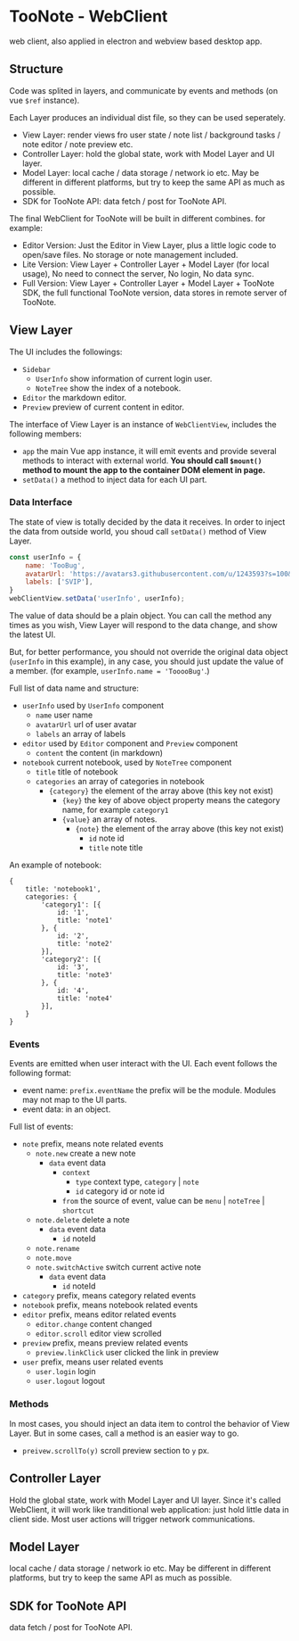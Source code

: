 # TooNote - WebClient

web client, also applied in electron and webview based desktop app.

## Structure

Code was splited in layers, and communicate by events and methods (on vue `$ref` instance).

Each Layer produces an individual dist file, so they can be used seperately.

- View Layer: render views fro user state / note list / background tasks / note editor / note preview etc.
- Controller Layer: hold the global state, work with Model Layer and UI layer.
- Model Layer: local cache / data storage / network io etc. May be different in different platforms, but try to keep the same API as much as possible.
- SDK for TooNote API: data fetch / post for TooNote API.

The final WebClient for TooNote will be built in different combines. for example:

- Editor Version: Just the Editor in View Layer, plus a little logic code to open/save files. No storage or note management included.
- Lite Version: View Layer + Controller Layer + Model Layer (for local usage), No need to connect the server, No login, No data sync.
- Full Version: View Layer + Controller Layer + Model Layer + TooNote SDK, the full functional TooNote version, data stores in remote server of TooNote.

## View Layer

The UI includes the followings:

- `Sidebar`
    - `UserInfo` show information of current login user.
    - `NoteTree` show the index of a notebook.
- `Editor` the markdown editor.
- `Preview` preview of current content in editor.

The interface of View Layer is an instance of `WebClientView`, includes the following members:

- `app` the main Vue app instance, it will emit events and provide several methods to interact with external world. **You should call `$mount()` method to mount the app to the container DOM element in page.**
- `setData()` a method to inject data for each UI part.

### Data Interface

The state of view is totally decided by the data it receives. In order to inject the data from outside world, you shoud call `setData()` method of View Layer.

```javascript
const userInfo = {
    name: 'TooBug',
    avatarUrl: 'https://avatars3.githubusercontent.com/u/1243593?s=100&v=4',
    labels: ['SVIP'],
}
webClientView.setData('userInfo', userInfo);
```

The value of data should be a plain object. You can call the method any times as you wish, View Layer will respond to the data change, and show the latest UI.

But, for better performance, you should not override the original data object (`userInfo` in this example), in any case, you should just update the value of a member. (for example, `userInfo.name = 'TooooBug'`.)

Full list of data name and structure:

- `userInfo` used by `UserInfo` component
    - `name` user name
    - `avatarUrl` url of user avatar
    - `labels` an array of labels
- `editor` used by `Editor` component and `Preview` component
    - `content` the content (in markdown)
- `notebook` current notebook, used by `NoteTree` component
    - `title` title of notebook
    - `categories` an array of categories in notebook
        - `{category}` the element of the array above (this key not exist)
            - `{key}` the key of above object property means the category name, for example `category1`
            - `{value}` an array of notes.
                - `{note}` the element of the array above (this key not exist)
                    - `id` note id
                    - `title` note title

An example of notebook:

```
{
    title: 'notebook1',
    categories: {
        'category1': [{
            id: '1',
            title: 'note1'
        }, {
            id: '2',
            title: 'note2'
        }],
        'category2': [{
            id: '3',
            title: 'note3'
        }, {
            id: '4',
            title: 'note4'
        }],
    }
}
```

### Events

Events are emitted when user interact with the UI. Each event follows the following format:

- event name: `prefix.eventName` the prefix will be the module. Modules may not map to the UI parts.
- event data: in an object.

Full list of events:

- `note` prefix, means note related events
    - `note.new` create a new note
        - `data` event data
            - `context`
                - `type` context type, `category` | `note`
                - `id` category id or note id
            - `from` the source of event, value can be `menu` | `noteTree` | `shortcut`
    - `note.delete` delete a note
        - `data` event data
            - `id` noteId
    - `note.rename`
    - `note.move`
    - `note.switchActive` switch current active note
        - `data` event data
            - `id` noteId  
- `category` prefix, means category related events
- `notebook` prefix, means notebook related events
- `editor` prefix, means editor related events
    - `editor.change` content changed
    - `editor.scroll` editor view scrolled
- `preview` prefix, means preview related events
    - `preview.linkClick` user clicked the link in preview
- `user` prefix, means user related events
    - `user.login` login
    - `user.logout` logout

### Methods

In most cases, you should inject an data item to control the behavior of View Layer. But in some cases, call a method is an easier way to go.

- `preivew.scrollTo(y)` scroll preview section to `y` px.

## Controller Layer

Hold the global state, work with Model Layer and UI layer. Since it's called WebClient, it will work like tranditional web application: just hold little data in client side. Most user actions will trigger network communications.

## Model Layer

local cache / data storage / network io etc. May be different in different platforms, but try to keep the same API as much as possible.

## SDK for TooNote API

data fetch / post for TooNote API.
